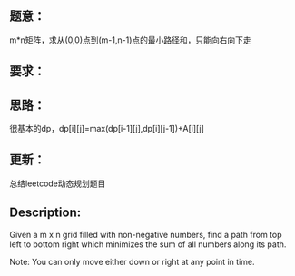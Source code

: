 ## 题意：
m*n矩阵，求从(0,0)点到(m-1,n-1)点的最小路径和，只能向右向下走

## 要求：


## 思路：
很基本的dp，dp[i][j]=max(dp[i-1][j],dp[i][j-1])+A[i][j]

## 更新：
总结leetcode动态规划题目

## Description:
Given a m x n grid filled with non-negative numbers, find a path from top left to bottom right which minimizes the sum of all numbers along its path.

Note: You can only move either down or right at any point in time.
